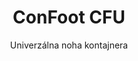 ---
title: "ConFoot CFU"
subtitle: "Univerzálna noha kontajnera"
mainImage: "/images/products/confoot-cfu-main.jpg"
gallery:
  - "/images/products/confoot-cfu-1.jpg"
  - "/images/products/confoot-cfu-2.jpg"
  - "/images/products/confoot-cfu-3.jpg"
shortDescription: "ConFoot CFU je univerzálna kontajnerová noha navrhnutá pre všestrannú manipuláciu s kontajnermi v rôznych prostrediach."
technicalDescription: "ConFoot CFU je vyrobená z vysoko kvalitnej ocele a disponuje naším patentovaným uzamykacím mechanizmom pre bezpečné pripevnenie ku rohovým kovaniam kontajnera."
videoID: "HDhFIRA-oZU"
specifications:
  - name: "Hmotnosť"
    value: "24 kg"
  - name: "Nosnosť"
    value: "34 ton"
  - name: "Rozmery"
    value: "45 × 30 × 25 cm"
  - name: "Materiál"
    value: "Vysoko kvalitná oceľ"
price: "6.350 EUR"
priceVAT: "7.684 EUR"
pricingNotes: "K dispozícii sú objemové zľavy. Pre individuálne ponuky nás kontaktujte."
buyLink: "/contact"
howToUse: |
  1. Umiestnite CFU pod roh kontajnera
  2. Aktivujte uzamykací mechanizmus
  3. Overte bezpečné pripevnenie
  4. Opakujte pre všetky potrebné rohy
benefits:
  - title: "Univerzálna kompatibilita"
    description: "Funguje so všetkými štandardnými prepravnými kontajnermi bez ohľadu na výrobcu"
  - title: "Rýchla inštalácia"
    description: "Môže byť pripevnená jedným operátorom za menej ako 5 minút na jednotku"
  - title: "Úspora miesta"
    description: "Kompaktný dizajn umožňuje uskladnenie aj v obmedzenom priestore, keď nie je v prevádzke"
  - title: "Nákladovo efektívna"
    description: "Znižuje potrebu špecializovaného zdvihacieho zariadenia, čím šetrí prevádzkové náklady"
  - title: "Všestranné využitie"
    description: "Vhodná pre rôzne odvetvia, vrátane logistiky, výroby a stavebníctva"
  - title: "Zlepšený pracovný tok"
    description: "Zjednodušuje procesy manipulácie s kontajnermi, čím zvyšuje prevádzkovú efektivitu"
articleContent: |
  ## Čo je ConFoot CFU?

  ConFoot CFU je univerzálne riešenie pre kontajnerovú nohu navrhnuté tak, aby poskytovalo maximálnu všestrannosť a kompatibilitu naprieč rôznymi typmi kontajnerov. Tento inovatívny systém ponúka spoľahlivý a efektívny spôsob manipulácie s kontajnermi bez potreby ťažkej techniky alebo špecializovaného zariadenia. Model CFU vyniká svojou schopnosťou pracovať s prakticky akýmkoľvek štandardným prepravným kontajnerom, čo ho robí ideálnou voľbou pre firmy, ktoré manipulujú s rôznymi typmi kontajnerov.

  ## Ako to funguje

  ConFoot CFU sa pripája priamo na rohové kovania kontajnera, čím poskytuje stabilnú základňu pre nakladanie, vykladanie a dočasné skladovanie. Jeho univerzálny dizajn zaručuje kompatibilitu s prakticky všetkými štandardnými prepravnými kontajnermi, čo z neho robí ideálne riešenie pre firmy, ktoré manipulujú s rôznymi typmi kontajnerov. Jednoduchý mechanizmus pripevnenia umožňuje rýchle nasadenie aj odstránenie, čím sa výrazne skracuje čas a znižujú zdroje potrebné pre manipuláciu s kontajnermi.

  ## Ako funguje ConFoot CFU

  ### Hlavný mechanizmus

  ConFoot CFU využíva inovatívny univerzálny systém pripevnenia, ktorý bezpečne spája s rohovými kovaniami kontajnera bez ohľadu na výrobcu. Táto všestrannosť je dosiahnutá pomocou špeciálne navrhnutého upínacieho mechanizmu, ktorý sa prispôsobuje rôznym konfiguráciám rohových kovaní. Vyrobený z vysoko kvalitnej ocele, každá jednotka poskytuje výnimočnú odolnosť a zároveň je jednoduchá na manipuláciu a inštaláciu jedným operátorom.

  Proces pripevnenia je jednoduchý a vyžaduje minimálne školenie. Operátori môžu umiestniť CFU pod roh kontajnera, aktivovať uzamykací mechanizmus a overiť bezpečné pripevnenie pred pokračovaním. Táto jednoduchosť umožňuje rýchle nasadenie v rôznych prevádzkových prostrediach, od rušných prístavov až po odľahlé stavebné lokality.

  ### Výhody mechanizmu

  1. **Univerzálna aplikácia**: Adaptívny dizajn CFU funguje s kontajnermi od všetkých hlavných výrobcov, čím odstraňuje obavy z kompatibility.
  2. **Prevádzková jednoduchosť**: Intuitívny systém pripevnenia sa dá rýchlo zvládnuť, čo znižuje potrebu školenia a prevádzkové chyby.
  3. **Časová efektívnosť**: Manipulácia s kontajnermi sa dá dokončiť za zlomok času v porovnaní s tradičnými metódami, ktoré vyžadujú ťažkú techniku.
  4. **Optimalizácia zdrojov**: Znížením závislosti na špecializovanom vybavení umožňuje CFU efektívnejšie rozloženie zdrojov.

  Mechanizmus CFU predstavuje významný pokrok v technológii manipulácie s kontajnermi, ponúkajúc riešenie, ktoré v sebe spája všestrannosť, jednoduchosť a efektívnosť v jednom produkte.

  ## Aplikácie ConFoot CFU

  ### Rozmanité logistické operácie
  ConFoot CFU vyniká v rôznych logistických operáciách, kde sa pravidelne manipulujú s rôznymi typmi kontajnerov. Jeho univerzálna kompatibilita ho robí obzvlášť cenným v multimodálnych dopravných uzloch, kde sa stretávajú kontajnery od rôznych výrobcov a prepravných spoločností. Schopnosť systému pracovať s rôznymi typmi kontajnerov eliminuje potrebu viacerých špecializovaných riešení, čím sa zjednodušujú operácie a znižujú náklady na vybavenie.

  ### Distribučné centrá menšieho rozsahu
  Pre menšie distribučné centrá, ktoré si nemôžu dovoliť náklady na trvalé zariadenie pre manipuláciu s kontajnermi, predstavuje ConFoot CFU ideálne riešenie. Jeho prenosná povaha a jednoduchosť použitia umožňujú týmto zariadeniam efektívne spravovať dodávky kontajnerov bez potreby nákladnej infraštruktúry. Táto prístupnosť otvára nové možnosti pre firmy, ktoré chcú rozšíriť svoje distribučné kapacity bez významných kapitálových výdavkov.

  ### Výrobné závody
  Výrobné závody profitujú zo schopnosti CFU vytvoriť flexibilné usporiadanie výrobných liniek. Umožnením presného umiestnenia kontajnerov tam, kde sú potrebné, systém uľahčuje riadenie inventára v režime "just in time" a efektívne výrobné postupy. Možnosť rýchleho premiestnenia kontajnerov podporuje aj agilné výrobné procesy, ktoré vyžadujú časté preusporiadanie pracovného priestoru a rozdelenie zdrojov.

  Všestrannosť ConFoot CFU ho robí nevyhnutným nástrojom pre moderné logistické a výrobné operácie, poskytujúc flexibilitu potrebnú na reakciu na meniace sa požiadavky trhu a prevádzkové potreby.

  ### Výhody a obmedzenia

  #### Výhody

  ConFoot CFU ponúka významné výhody pre operácie manipulácie s kontajnermi. Jeho univerzálna kompatibilita eliminuje potrebu viacerých špecializovaných systémov, čím sa znižujú náklady na vybavenie a zjednodušuje správa zásob. Prenosnosť systému umožňuje jeho nasadenie na rôznych miestach, pričom poskytuje prevádzkovú flexibilitu, s akou nemôže konkurovať fixné vybavenie. Navyše, jednoduchý spôsob obsluhy CFU znižuje potrebu školenia a umožňuje rýchlu implementáciu v nových prostrediach. Odolná konštrukcia zabezpečuje dlhodobú spoľahlivosť, zatiaľ čo kompaktný dizajn minimalizuje skladovacie priestory, keď nie je v prevádzke.

  #### Obmedzenia

  Napriek svojej všestrannosti má ConFoot CFU niekoľko obmedzení, ktoré je potrebné zvážiť. Manuálna povaha systému nemusí byť vhodná pre operácie s vysokým objemom, kde by automatizované riešenia mohli byť efektívnejšie. Hoci CFU významne znižuje potrebu ťažkej techniky, neodstraňuje ju úplne pre všetky scenáre manipulácie s kontajnermi. Navyše, mimoriadne nerovné povrchy môžu predstavovať výzvy pre stabilné nasadenie, čo v niektorých prípadoch vyžaduje dodatočnú prípravu miesta. Tieto faktory je potrebné zvážiť pri uvažovaní o použití CFU v konkrétnych prevádzkových prostrediach.

  ## Budúci vývoj

  ### Plánované vylepšenia
  ConFoot CFU sa neustále vyvíja a pripravuje sa niekoľko vylepšení. Vývojové snahy sa zameriavajú na ďalšie znižovanie hmotnosti každej jednotky pri zachovaní alebo zlepšení nosnosti. Inovácie v oblasti materiálovej vedy sa skúmajú s cieľom začleniť pokročilé kompozity, ktoré ponúkajú vynikajúci pomer pevnosti ku hmotnosti. Okrem toho sa navrhujú ergonomické vylepšenia, ktoré majú ďalej zjednodušiť proces pripevnenia a znížiť únavu operátora pri dlhodobom používaní.

  ### Možnosti integrácie
  Budúce verzie ConFoot CFU budú disponovať vylepšenými možnosťami integrácie s riadiacimi systémami skladov a platformami na sledovanie logistiky. Digitálne senzory sa vyvíjajú tak, aby v reálnom čase monitorovali rozloženie záťaže a stabilitu, čo poskytuje cenné údaje pre optimalizáciu bezpečnosti a efektivity. Tieto inteligentné funkcie umožnia, aby sa CFU stal súčasťou prepojeného logistického ekosystému, podporujúc data-driven rozhodovanie a prediktívne plánovanie údržby.

  Tieto prebiehajúce vývojové snahy zabezpečujú, že ConFoot CFU bude naďalej spĺňať meniace sa potreby logistického a výrobných odvetví, pričom si udrží svoju pozíciu ako popredné riešenie pre všestrannú manipuláciu s kontajnermi.
---